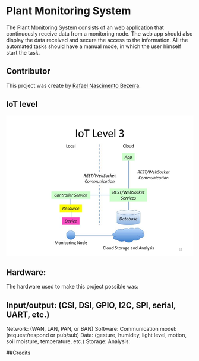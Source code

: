 # Plant Monitoring System

The Plant Monitoring System consists of an web application that continuously receive data from a monitoring node. The web app should also display the data received and secure the access to the information. All the automated tasks should have a manual mode, in which the user himself start the task.




## Contributor
This project was create by [Rafael Nascimento Bezerra](https://github.com/rafaelbezerra-dev).

## IoT level
![](doc/iot_level.jpg)

## Hardware: 

The hardware used to make this project possible was:


## Input/output: (CSI, DSI, GPIO, I2C, SPI, serial, UART, etc.)

Network: (WAN, LAN, PAN, or BAN)
Software: 
Communication model: (request/respond or pub/sub)
Data: (gesture, humidity, light level, motion, soil moisture, temperature, etc.)
Storage: 
Analysis: 


##Credits
